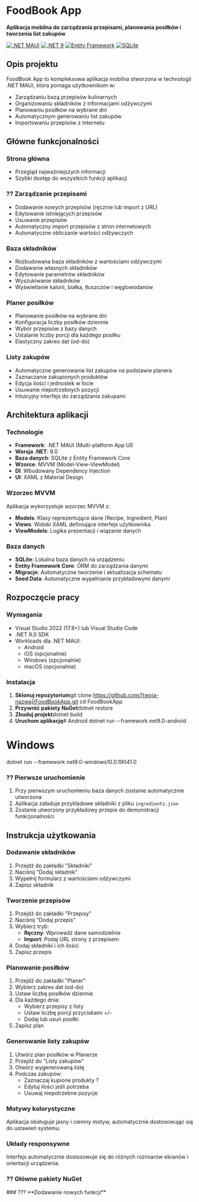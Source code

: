#  FoodBook App

**Aplikacja mobilna do zarządzania przepisami, planowania posiłków i tworzenia list zakupów**

[![.NET MAUI](https://img.shields.io/badge/.NET-MAUI-512BD4?style=flat-square)](https://dotnet.microsoft.com/apps/maui)
[![.NET 9](https://img.shields.io/badge/.NET-9.0-512BD4?style=flat-square)](https://dotnet.microsoft.com/download/dotnet/9.0)
[![Entity Framework](https://img.shields.io/badge/Entity%20Framework-Core-blue?style=flat-square)](https://docs.microsoft.com/en-us/ef/core/)
[![SQLite](https://img.shields.io/badge/Database-SQLite-003B57?style=flat-square)](https://www.sqlite.org/)

##  Opis projektu

FoodBook App to kompleksowa aplikacja mobilna stworzona w technologii .NET MAUI, która pomaga użytkownikom w:
-  Zarządzaniu bazą przepisów kulinarnych
-  Organizowaniu składników z informacjami odżywczymi
-  Planowaniu posiłków na wybrane dni
-  Automatycznym generowaniu list zakupów
-  Importowaniu przepisów z internetu

##  Główne funkcjonalności

###  **Strona główna**
- Przegląd najważniejszych informacji
- Szybki dostęp do wszystkich funkcji aplikacji

### ?? **Zarządzanie przepisami**
-  Dodawanie nowych przepisów (ręcznie lub import z URL)
-  Edytowanie istniejących przepisów
-  Usuwanie przepisów
-  Automatyczny import przepisów z stron internetowych
-  Automatyczne obliczanie wartości odżywczych

###  **Baza składników**
-  Rozbudowana baza składników z wartościami odżywczymi
-  Dodawanie własnych składników
-  Edytowanie parametrów składników
-  Wyszukiwanie składników
-  Wyświetlanie kalorii, białka, tłuszczów i węglowodanów

###  **Planer posiłków**
-  Planowanie posiłków na wybrane dni
-  Konfiguracja liczby posiłków dziennie
-  Wybór przepisów z bazy danych
-  Ustalanie liczby porcji dla każdego posiłku
-  Elastyczny zakres dat (od-do)

###  **Listy zakupów**
-  Automatyczne generowanie list zakupów na podstawie planera
-  Zaznaczanie zakupionych produktów
-  Edycja ilości i jednostek w locie
-  Usuwanie niepotrzebnych pozycji
-  Intuicyjny interfejs do zarządzania zakupami

##  Architektura aplikacji

###  **Technologie**
- **Framework**: .NET MAUI (Multi-platform App UI)
- **Wersja .NET**: 9.0
- **Baza danych**: SQLite z Entity Framework Core
- **Wzorce**: MVVM (Model-View-ViewModel)
- **DI**: Wbudowany Dependency Injection
- **UI**: XAML z Material Design


###  **Wzorzec MVVM**
Aplikacja wykorzystuje wzorzec MVVM z:
- **Models**: Klasy reprezentujące dane (Recipe, Ingredient, Plan)
- **Views**: Widoki XAML definiujące interfejs użytkownika
- **ViewModels**: Logika prezentacji i wiązanie danych

###  **Baza danych**
- **SQLite**: Lokalna baza danych na urządzeniu
- **Entity Framework Core**: ORM do zarządzania danymi
- **Migracje**: Automatyczne tworzenie i aktualizacja schematu
- **Seed Data**: Automatyczne wypełnianie przykładowymi danymi

##  Rozpoczęcie pracy

###  **Wymagania**
- Visual Studio 2022 (17.8+) lub Visual Studio Code
- .NET 9.0 SDK
- Workloads dla .NET MAUI:
  - Android
  - iOS (opcjonalnie)
  - Windows (opcjonalnie)
  - macOS (opcjonalnie)

###  **Instalacja**

1. **Sklonuj repozytorium**git clone https://github.com/[twoja-nazwa]/FoodBookApp.git
   cd FoodBookApp
2. **Przywróć pakiety NuGet**dotnet restore
3. **Zbuduj projekt**dotnet build
4. **Uruchom aplikację**# Android
dotnet run --framework net9.0-android

# Windows
dotnet run --framework net9.0-windows10.0.19041.0
### ?? **Pierwsze uruchomienie**
1. Przy pierwszym uruchomieniu baza danych zostanie automatycznie utworzona
2. Aplikacja załaduje przykładowe składniki z pliku `ingredients.json`
3. Zostanie utworzony przykładowy przepis do demonstracji funkcjonalności

##  **Instrukcja użytkowania**

###  **Dodawanie składników**
1. Przejdź do zakładki "Składniki"
2. Naciśnij "Dodaj składnik"
3. Wypełnij formularz z wartościami odżywczymi
4. Zapisz składnik

###  **Tworzenie przepisów**
1. Przejdź do zakładki "Przepisy"
2. Naciśnij "Dodaj przepis"
3. Wybierz tryb:
   - **Ręczny**: Wprowadź dane samodzielnie
   - **Import**: Podaj URL strony z przepisem
4. Dodaj składniki i ich ilości
5. Zapisz przepis

###  **Planowanie posiłków**
1. Przejdź do zakładki "Planer"
2. Wybierz zakres dat (od-do)
3. Ustaw liczbę posiłków dziennie
4. Dla każdego dnia:
   - Wybierz przepisy z listy
   - Ustaw liczbę porcji przyciskami +/-
   - Dodaj lub usuń posiłki
5. Zapisz plan

###  **Generowanie listy zakupów**
1. Utwórz plan posiłków w Planerze
2. Przejdź do "Listy zakupów"
3. Otwórz wygenerowaną listę
4. Podczas zakupów:
   - Zaznaczaj kupione produkty ?
   - Edytuj ilości jeśli potrzeba
   - Usuwaj niepotrzebne pozycje

###  **Motywy kolorystyczne**
Aplikacja obsługuje jasny i ciemny motyw, automatycznie dostosowując się do ustawień systemu.

###  **Układy responsywne**
Interfejs automatycznie dostosowuje się do różnych rozmiarów ekranów i orientacji urządzenia.

### ?? **Główne pakiety NuGet**<PackageReference Include="Microsoft.EntityFrameworkCore.Sqlite" />
<PackageReference Include="HtmlAgilityPack" />
<PackageReference Include="Newtonsoft.Json" />
<PackageReference Include="Microsoft.Extensions.Logging.Debug" />
### ??? **Dodawanie nowych funkcji**

